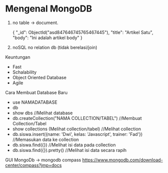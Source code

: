 # Mengenal MongoDB

1. no table -> document.

      {
        "_id": ObjectId("asd847646745765467445"),
        "title": "Artikel Satu",
        "body": "Ini adalah artikel body"
      }

2. noSQL no relation db (tidak berelasi/join)

Keuntungan
- Fast
- Schalability
- Object Oriented Database
- Agile


Cara Membuat Database Baru

- use NAMADATABASE
- db
- show dbs //Melihat database
- db.createCollection("NAMA COLLECTION/TABEL") //Membuat Collection/Tabel
- show collections (Melihat collection/tabel) //Melihat collection
- db.siswa.insert({name: 'Dwi', kelas: 'Javascript', trainer: 'Fad'}) //Memasukan data ke collection
- db.siswa.find({}) //Melihat isi data pada collection
- db.siswa.find({}).pretty() //Melihat isi data secara rapih

GUI MongoDb -> mongodb compass https://www.mongodb.com/download-center/compass?jmp=docs
